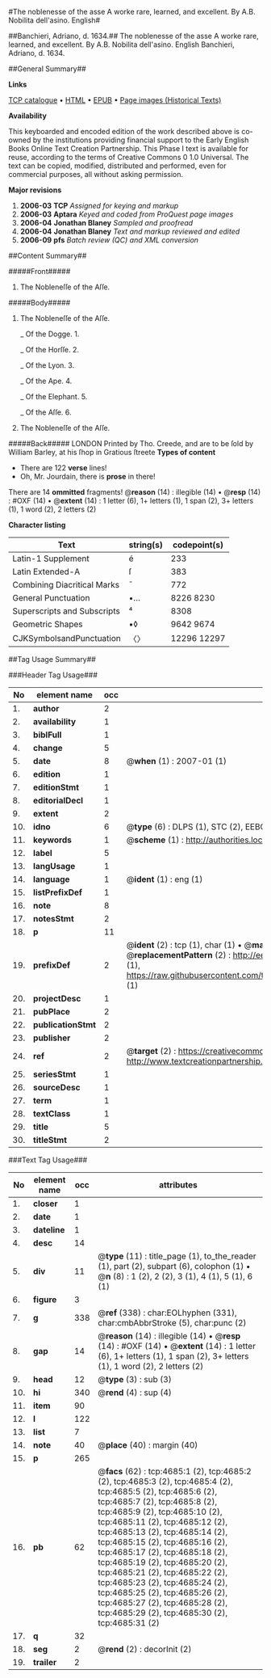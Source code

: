 #The noblenesse of the asse A worke rare, learned, and excellent. By A.B. Nobilita dell'asino. English#

##Banchieri, Adriano, d. 1634.##
The noblenesse of the asse A worke rare, learned, and excellent. By A.B.
Nobilita dell'asino. English
Banchieri, Adriano, d. 1634.

##General Summary##

**Links**

[TCP catalogue](http://www.ota.ox.ac.uk/tcp/)  • 
[HTML](http://tei.it.ox.ac.uk/tcp/Texts-HTML/free/A03/A03312.html)  • 
[EPUB](http://tei.it.ox.ac.uk/tcp/Texts-EPUB/free/A03/A03312.epub) • 
[Page images (Historical Texts)](https://data.historicaltexts.jisc.ac.uk/view?pubId=eebo-99840209e&pageId=eebo-99840209e-4685-1)

**Availability**

This keyboarded and encoded edition of the
	       work described above is co-owned by the institutions
	       providing financial support to the Early English Books
	       Online Text Creation Partnership. This Phase I text is
	       available for reuse, according to the terms of Creative
	       Commons 0 1.0 Universal. The text can be copied,
	       modified, distributed and performed, even for
	       commercial purposes, all without asking permission.

**Major revisions**

1. __2006-03__ __TCP__ *Assigned for keying and markup*
1. __2006-03__ __Aptara__ *Keyed and coded from ProQuest page images*
1. __2006-04__ __Jonathan Blaney__ *Sampled and proofread*
1. __2006-04__ __Jonathan Blaney__ *Text and markup reviewed and edited*
1. __2006-09__ __pfs__ *Batch review (QC) and XML conversion*

##Content Summary##

#####Front#####

1. The Nobleneſſe of the
Aſſe.

#####Body#####

1. The Nobleneſſe of the
Aſſe.

    _ Of the Dogge. 1.

    _ Of the Horſſe. 2.

    _ Of the Lyon. 3.

    _ Of the Ape. 4.

    _ Of the Elephant. 5.

    _ Of the Aſſe. 6.

1. The Nobleneſſe of the
Aſſe.

#####Back#####
LONDON
Printed by Tho. Creede,
and are to be ſold by William Barley, at his ſhop
in Gratious ſtreete
**Types of content**

  * There are 122 **verse** lines!
  * Oh, Mr. Jourdain, there is **prose** in there!

There are 14 **ommitted** fragments! 
 @__reason__ (14) : illegible (14)  •  @__resp__ (14) : #OXF (14)  •  @__extent__ (14) : 1 letter (6), 1+ letters (1), 1 span (2), 3+ letters (1), 1 word (2), 2 letters (2)

**Character listing**


|Text|string(s)|codepoint(s)|
|---|---|---|
|Latin-1 Supplement|é|233|
|Latin Extended-A|ſ|383|
|Combining             Diacritical Marks|̄|772|
|General Punctuation|•…|8226 8230|
|Superscripts             and Subscripts|⁴|8308|
|Geometric Shapes|▪◊|9642 9674|
|CJKSymbolsandPunctuation|〈〉|12296 12297|

##Tag Usage Summary##

###Header Tag Usage###

|No|element name|occ|attributes|
|---|---|---|---|
|1.|__author__|2||
|2.|__availability__|1||
|3.|__biblFull__|1||
|4.|__change__|5||
|5.|__date__|8| @__when__ (1) : 2007-01 (1)|
|6.|__edition__|1||
|7.|__editionStmt__|1||
|8.|__editorialDecl__|1||
|9.|__extent__|2||
|10.|__idno__|6| @__type__ (6) : DLPS (1), STC (2), EEBO-CITATION (1), PROQUEST (1), VID (1)|
|11.|__keywords__|1| @__scheme__ (1) : http://authorities.loc.gov/ (1)|
|12.|__label__|5||
|13.|__langUsage__|1||
|14.|__language__|1| @__ident__ (1) : eng (1)|
|15.|__listPrefixDef__|1||
|16.|__note__|8||
|17.|__notesStmt__|2||
|18.|__p__|11||
|19.|__prefixDef__|2| @__ident__ (2) : tcp (1), char (1)  •  @__matchPattern__ (2) : ([0-9\-]+):([0-9IVX]+) (1), (.+) (1)  •  @__replacementPattern__ (2) : http://eebo.chadwyck.com/downloadtiff?vid=$1&page=$2 (1), https://raw.githubusercontent.com/textcreationpartnership/Texts/master/tcpchars.xml#$1 (1)|
|20.|__projectDesc__|1||
|21.|__pubPlace__|2||
|22.|__publicationStmt__|2||
|23.|__publisher__|2||
|24.|__ref__|2| @__target__ (2) : https://creativecommons.org/publicdomain/zero/1.0/ (1), http://www.textcreationpartnership.org/docs/. (1)|
|25.|__seriesStmt__|1||
|26.|__sourceDesc__|1||
|27.|__term__|1||
|28.|__textClass__|1||
|29.|__title__|5||
|30.|__titleStmt__|2||


###Text Tag Usage###

|No|element name|occ|attributes|
|---|---|---|---|
|1.|__closer__|1||
|2.|__date__|1||
|3.|__dateline__|1||
|4.|__desc__|14||
|5.|__div__|11| @__type__ (11) : title_page (1), to_the_reader (1), part (2), subpart (6), colophon (1)  •  @__n__ (8) : 1 (2), 2 (2), 3 (1), 4 (1), 5 (1), 6 (1)|
|6.|__figure__|3||
|7.|__g__|338| @__ref__ (338) : char:EOLhyphen (331), char:cmbAbbrStroke (5), char:punc (2)|
|8.|__gap__|14| @__reason__ (14) : illegible (14)  •  @__resp__ (14) : #OXF (14)  •  @__extent__ (14) : 1 letter (6), 1+ letters (1), 1 span (2), 3+ letters (1), 1 word (2), 2 letters (2)|
|9.|__head__|12| @__type__ (3) : sub (3)|
|10.|__hi__|340| @__rend__ (4) : sup (4)|
|11.|__item__|90||
|12.|__l__|122||
|13.|__list__|7||
|14.|__note__|40| @__place__ (40) : margin (40)|
|15.|__p__|265||
|16.|__pb__|62| @__facs__ (62) : tcp:4685:1 (2), tcp:4685:2 (2), tcp:4685:3 (2), tcp:4685:4 (2), tcp:4685:5 (2), tcp:4685:6 (2), tcp:4685:7 (2), tcp:4685:8 (2), tcp:4685:9 (2), tcp:4685:10 (2), tcp:4685:11 (2), tcp:4685:12 (2), tcp:4685:13 (2), tcp:4685:14 (2), tcp:4685:15 (2), tcp:4685:16 (2), tcp:4685:17 (2), tcp:4685:18 (2), tcp:4685:19 (2), tcp:4685:20 (2), tcp:4685:21 (2), tcp:4685:22 (2), tcp:4685:23 (2), tcp:4685:24 (2), tcp:4685:25 (2), tcp:4685:26 (2), tcp:4685:27 (2), tcp:4685:28 (2), tcp:4685:29 (2), tcp:4685:30 (2), tcp:4685:31 (2)|
|17.|__q__|32||
|18.|__seg__|2| @__rend__ (2) : decorInit (2)|
|19.|__trailer__|2||
